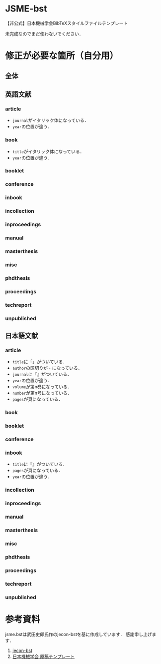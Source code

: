 # JSME-bst
【非公式】日本機械学会BibTeXスタイルファイルテンプレート

未完成なのでまだ使わないでください．

# 修正が必要な箇所（自分用）
## 全体

## 英語文献
### article
* `journal`がイタリック体になっている．
* `year`の位置が違う．

### book
* `title`がイタリック体になっている．
* `year`の位置が違う．

### booklet

### conference

### inbook

### incollection

### inproceedings

### manual

### masterthesis

### misc

### phdthesis

### proceedings

### techreport

### unpublished


## 日本語文献
### article
* `title`に「」がついている．
* `author`の区切りが・になっている．
* `journal`に『』がついている．
* `year`の位置が違う．
* `volume`が第n巻になっている．
* `number`が第n号になっている．
* `pages`が頁になっている．

### book

### booklet

### conference

### inbook
* `title`に『』がついている．
* `pages`が頁になっている．
* `year`の位置が違う．

### incollection

### inproceedings

### manual

### masterthesis

### misc

### phdthesis

### proceedings

### techreport

### unpublished


# 参考資料
jsme.bstは武田史郎氏作のjecon-bstを基に作成しています．
感謝申し上げます．

1. [jecon-bst](https://github.com/ShiroTakeda/jecon-bst)
1. [日本機械学会 原稿テンプレート](https://www.jsme.or.jp/publish/transact/for-authors.html)

